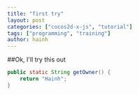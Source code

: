 ```yaml
---
title: "first try"
layout: post
categories: ["cocos2d-x-js", "tutorial"]
tags: ["programming", "training"]
author: hainh
---
```



##Ok, I'll try this out

~~~ java
public static String getOwner() {
    return "Hainh";
}
~~~